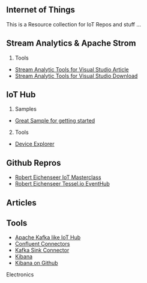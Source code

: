 Internet of Things
---
This is a Resource collection for IoT Repos and stuff ...

Stream Analytics & Apache Strom
---
1. Tools
- [Stream Analytic Tools for Visual Studio Article](https://azure.microsoft.com/en-us/blog/azure-stream-analytics-tools-for-visual-studio/)
- [Stream Analytic Tools for Visual Studio Download](https://www.microsoft.com/en-us/download/details.aspx?id=54630)

IoT Hub
---
1. Samples
- [Great Sample for getting started](https://github.com/Microsoft/iot-samples)
2. Tools
- [Device Explorer](https://github.com/Azure/azure-iot-sdk-csharp/tree/master/tools/DeviceExplorer)

Github Repros
---
- [Robert Eichenseer IoT Masterclass](https://github.com/RobertEichenseer/IoT_MasterClass)
- [Robert Eichenseer Tessel.io EventHub](https://github.com/RobertEichenseer/TesselEventHubHoL)

Articles
---


Tools
---
- [Apache Kafka like IoT Hub](https://kafka.apache.org/)
- [Confluent Connectors](https://www.confluent.io/product/connectors/)
- [Kafka Sink Connector](https://github.com/Azure/toketi-kafka-connect-iothub/blob/master/README_Sink.md)
- [Kibana](https://www.elastic.co/de/products/kibana)
- [Kibana on Github](https://github.com/elastic/kibana)

Electronics

